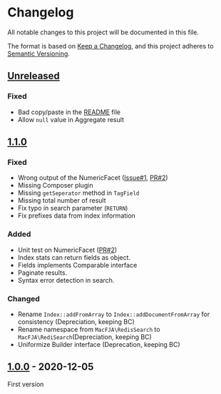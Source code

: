 # Changelog
All notable changes to this project will be documented in this file.

The format is based on [Keep a Changelog](https://keepachangelog.com/en/1.0.0/),
and this project adheres to [Semantic Versioning](https://semver.org/spec/v2.0.0.html).

## [Unreleased]

### Fixed

- Bad copy/paste in the [README](README.md) file
- Allow `null` value in Aggregate result

## [1.1.0]

### Fixed

- Wrong output of the NumericFacet ([Issue#1], [PR#2])
- Missing Composer plugin
- Missing `getSeperator` method in `TagField`
- Missing total number of result
- Fix typo in search parameter (`RETURN`)
- Fix prefixes data from index information

### Added

- Unit test on NumericFacet ([PR#2])
- Index stats can return fields as object.
- Fields implements Comparable interface
- Paginate results.
- Syntax error detection in search.

### Changed

- Rename `Index::addFromArray` to `Index::addDocumentFromArray` for consistency (Depreciation, keeping BC)
- Rename namespace from `MacFJA\RedisSearch` to `MacFJA\RediSearch`(Depreciation, keeping BC)
- Uniformize Builder interface (Deprecation, keeping BC)

## [1.0.0] - 2020-12-05

First version

[Unreleased]: https://github.com/MacFJA/php-redisearch/compare/1.1.0...HEAD
[1.1.0]: https://github.com/MacFJA/php-redisearch/compare/1.0.0...1.1.0
[1.0.0]: https://github.com/MacFJA/php-redisearch/releases/tag/1.0.0

[Issue#1]: https://github.com/MacFJA/php-redisearch/issues/1
[PR#2]: https://github.com/MacFJA/php-redisearch/pulls/2